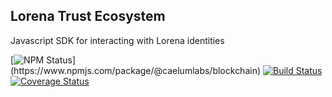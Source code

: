 ## Lorena Trust Ecosystem

Javascript SDK for interacting with Lorena identities

[![NPM Status]("https://img.shields.io/npm/v/@caelumlabs/blockchain.svg?style=flat")](https://www.npmjs.com/package/@caelumlabs/blockchain)
[![Build Status](https://travis-ci.org/caelumlabs/lorena.svg?branch=master)](https://travis-ci.org/caelumlabs/lorena)
[![Coverage Status](https://coveralls.io/repos/github/caelumlabs/lorena/badge.svg?branch=master)](https://coveralls.io/github/caelumlabs/lorena?branch=master)
